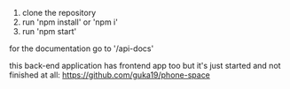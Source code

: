 1. clone the repository
2. run 'npm install' or 'npm i'
3. run 'npm start' 

for the documentation go to '/api-docs'

this back-end application has frontend app too but it's just started and not finished at all:
https://github.com/guka19/phone-space